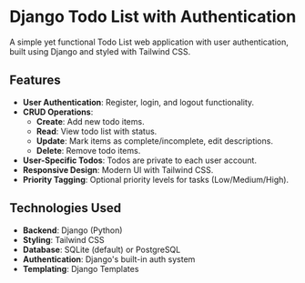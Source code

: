 # Django Todo List with Authentication

A simple yet functional Todo List web application with user authentication, built using Django and styled with Tailwind CSS.

## Features

- **User Authentication**: Register, login, and logout functionality.
- **CRUD Operations**:
  - **Create**: Add new todo items.
  - **Read**: View todo list with status.
  - **Update**: Mark items as complete/incomplete, edit descriptions.
  - **Delete**: Remove todo items.
- **User-Specific Todos**: Todos are private to each user account.
- **Responsive Design**: Modern UI with Tailwind CSS.
- **Priority Tagging**: Optional priority levels for tasks (Low/Medium/High).

## Technologies Used

- **Backend**: Django (Python)
- **Styling**: Tailwind CSS
- **Database**: SQLite (default) or PostgreSQL
- **Authentication**: Django's built-in auth system
- **Templating**: Django Templates
